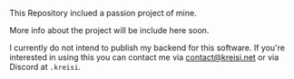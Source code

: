 This Repository inclued a passion project of mine.

More info about the project will be include here soon.



I currently do not intend to publish my backend for this software. If you're interested in using this you can contact me via [contact@kreisi.net](mailto:contact@kreisi.net) or via Discord at `.kreisi`.
